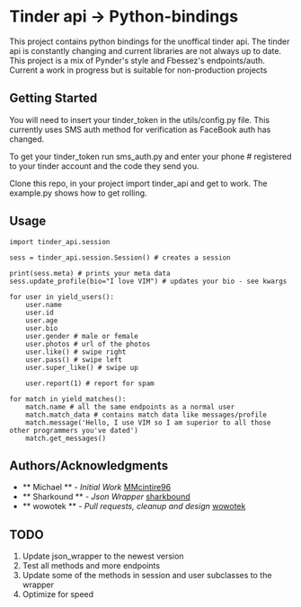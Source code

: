 # Tinder api -> Python-bindings

This project contains python bindings for the unoffical tinder api. The tinder api is constantly changing and current libraries are not always up to date. This project is a mix of Pynder's style and Fbessez's endpoints/auth. Current a work in progress but is suitable for non-production projects

## Getting Started

You will need to insert your tinder_token in the utils/config.py file. This currently uses SMS auth method for verification as FaceBook auth has changed.

To get your tinder_token run sms_auth.py and enter your phone # registered to your tinder account and the code they send you.

Clone this repo, in your project import tinder_api and get to work. The example.py shows how to get rolling.

## Usage

```
import tinder_api.session

sess = tinder_api.session.Session() # creates a session

print(sess.meta) # prints your meta data
sess.update_profile(bio="I love VIM") # updates your bio - see kwargs

for user in yield_users():
    user.name
    user.id
    user.age
    user.bio
    user.gender # male or female
    user.photos # url of the photos
    user.like() # swipe right
    user.pass() # swipe left
    user.super_like() # swipe up

    user.report(1) # report for spam

for match in yield_matches():
    match.name # all the same endpoints as a normal user
    match.match_data # contains match data like messages/profile
    match.message('Hello, I use VIM so I am superior to all those other programmers you've dated')
    match.get_messages() 
```

## Authors/Acknowledgments
* ** Michael ** - *Initial Work* [MMcintire96](https://github.com/MMcintire96)
* ** Sharkound ** - *Json Wrapper* [sharkbound](https://github.com/sharkbound)
* ** wowotek ** - *Pull requests, cleanup and design* [wowotek](https://github.com/wowotek)


## TODO

1. Update json_wrapper to the newest version
2. Test all methods and more endpoints
3. Update some of the methods in session and user subclasses to the wrapper
4. Optimize for speed
